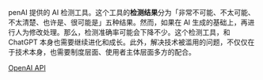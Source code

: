 penAI 提供的 AI 检测工具。这个工具的**检测结果**分为「非常不可能、不太可能、不太清楚、也许是、很可能是」五种结果。然而，如果在 AI 生成的基础上，再进行人为修改处理。那么，检测准确率可能会下降不少。这个检测工具，和 ChatGPT 本身也需要继续进化和成长。此外，解决技术被滥用的问题，不仅仅在于技术本身，也需要制度层面、使用者主体层面多方的配合。

[OpenAI API](https://platform.openai.com/ai-text-classifier)